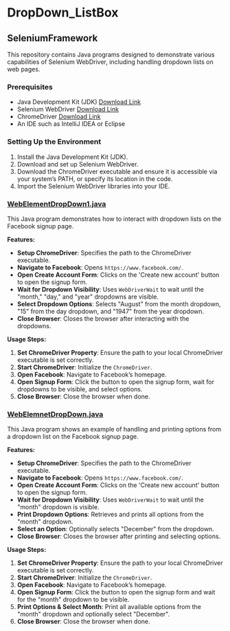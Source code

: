 # DropDown_ListBox

## SeleniumFramework

This repository contains Java programs designed to demonstrate various capabilities of Selenium WebDriver, including handling dropdown lists on web pages.

### Prerequisites
- Java Development Kit (JDK) [Download Link](https://www.oracle.com/java/technologies/javase-downloads.html)
- Selenium WebDriver [Download Link](https://www.selenium.dev/downloads/)
- ChromeDriver [Download Link](https://sites.google.com/a/chromium.org/chromedriver/downloads)
- An IDE such as IntelliJ IDEA or Eclipse

### Setting Up the Environment
1. Install the Java Development Kit (JDK).
2. Download and set up Selenium WebDriver.
3. Download the ChromeDriver executable and ensure it is accessible via your system’s PATH, or specify its location in the code.
4. Import the Selenium WebDriver libraries into your IDE.

### [WebElementDropDown1.java](https://linktoyourfile.com/WebElementDropDown1.java)

This Java program demonstrates how to interact with dropdown lists on the Facebook signup page.

**Features:**
- **Setup ChromeDriver**: Specifies the path to the ChromeDriver executable.
- **Navigate to Facebook**: Opens `https://www.facebook.com/`.
- **Open Create Account Form**: Clicks on the 'Create new account' button to open the signup form.
- **Wait for Dropdown Visibility**: Uses `WebDriverWait` to wait until the "month," "day," and "year" dropdowns are visible.
- **Select Dropdown Options**: Selects "August" from the month dropdown, "15" from the day dropdown, and "1947" from the year dropdown.
- **Close Browser**: Closes the browser after interacting with the dropdowns.

**Usage Steps:**
1. **Set ChromeDriver Property**: Ensure the path to your local ChromeDriver executable is set correctly.
2. **Start ChromeDriver**: Initialize the `ChromeDriver`.
3. **Open Facebook**: Navigate to Facebook’s homepage.
4. **Open Signup Form**: Click the button to open the signup form, wait for dropdowns to be visible, and select options.
5. **Close Browser**: Close the browser when done.

### [WebElemnetDropDown.java](https://linktoyourfile.com/WebElemnetDropDown.java)

This Java program shows an example of handling and printing options from a dropdown list on the Facebook signup page.

**Features:**
- **Setup ChromeDriver**: Specifies the path to the ChromeDriver executable.
- **Navigate to Facebook**: Opens `https://www.facebook.com/`.
- **Open Create Account Form**: Clicks on the 'Create new account' button to open the signup form.
- **Wait for Dropdown Visibility**: Uses `WebDriverWait` to wait until the "month" dropdown is visible.
- **Print Dropdown Options**: Retrieves and prints all options from the "month" dropdown.
- **Select an Option**: Optionally selects "December" from the dropdown.
- **Close Browser**: Closes the browser after printing and selecting options.

**Usage Steps:**
1. **Set ChromeDriver Property**: Ensure the path to your local ChromeDriver executable is set correctly.
2. **Start ChromeDriver**: Initialize the `ChromeDriver`.
3. **Open Facebook**: Navigate to Facebook’s homepage.
4. **Open Signup Form**: Click the button to open the signup form and wait for the "month" dropdown to be visible.
5. **Print Options & Select Month**: Print all available options from the "month" dropdown and optionally select "December".
6. **Close Browser**: Close the browser when done.
